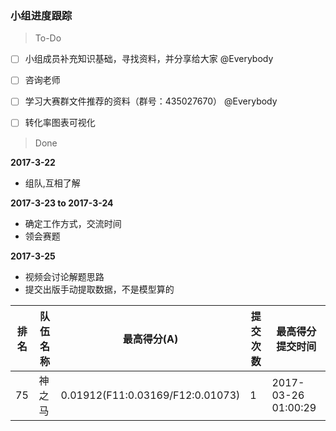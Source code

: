 ### 小组进度跟踪
> To-Do<br>
- [ ] 小组成员补充知识基础，寻找资料，并分享给大家 @Everybody<br>
- [ ] 咨询老师<br>
- [ ] 学习大赛群文件推荐的资料（群号：435027670） @Everybody<br>
- [ ] 转化率图表可视化<br>


> Done<br>

**2017-3-22**<br>
- 组队,互相了解

**2017-3-23 to 2017-3-24**<br>
- 确定工作方式，交流时间<br>
- 领会赛题

**2017-3-25**<br>
- 视频会讨论解题思路<br>
- 提交出版手动提取数据，不是模型算的<br>

排名|队伍名称|最高得分(A)|提交次数|最高得分提交时间
-|-|-|-|-
75|神之马|0.01912(F11:0.03169/F12:0.01073)|1|2017-03-26 01:00:29
